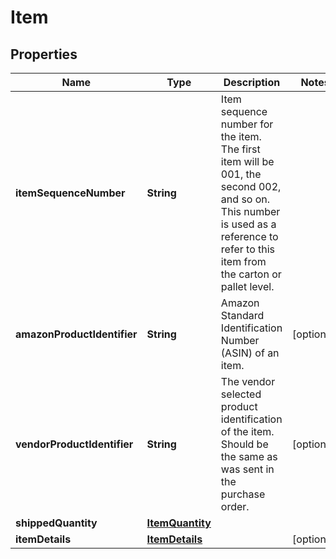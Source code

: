 # Item

## Properties
Name | Type | Description | Notes
------------ | ------------- | ------------- | -------------
**itemSequenceNumber** | **String** | Item sequence number for the item. The first item will be 001, the second 002, and so on. This number is used as a reference to refer to this item from the carton or pallet level. | 
**amazonProductIdentifier** | **String** | Amazon Standard Identification Number (ASIN) of an item. |  [optional]
**vendorProductIdentifier** | **String** | The vendor selected product identification of the item. Should be the same as was sent in the purchase order. |  [optional]
**shippedQuantity** | [**ItemQuantity**](ItemQuantity.md) |  | 
**itemDetails** | [**ItemDetails**](ItemDetails.md) |  |  [optional]
